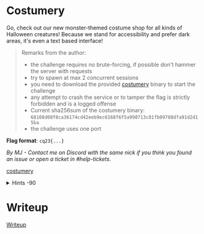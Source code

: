 # Costumery

Go, check out our new monster-themed costume shop for all kinds of Halloween creatures! Because we stand for accessibility and prefer dark areas, it's even a text based interface!

> Remarks from the author:
> * the challenge requires no brute-forcing, if possible don't hammer the server with requests
> * try to spawn at max 2 concurrent sessions
> * you need to download the provided [costumery](files/costumery) binary to start the challenge
> * any attempt to crash the service or to tamper the flag is strictly forbidden and is a logged offense
> * Current sha256sum of the costumery binary: `68108d08f8ca36174cd42eeb9ec6168f6f5a998713c81fb09788dfa91d2d15ba`
> * the challenge uses one port

**Flag format**: `cq23{...}`

*By MJ - Contact me on Discord with the same nick if you think you found an issue or open a ticket in #help-tickets.*

[costumery](files/costumery)

<details>
  <summary>Hints -90</summary> 

Ready, set, jump! And you won. #savetheenvironment #savetheworld

</details>



# Writeup

[Writeup](WRITEUP.md)
